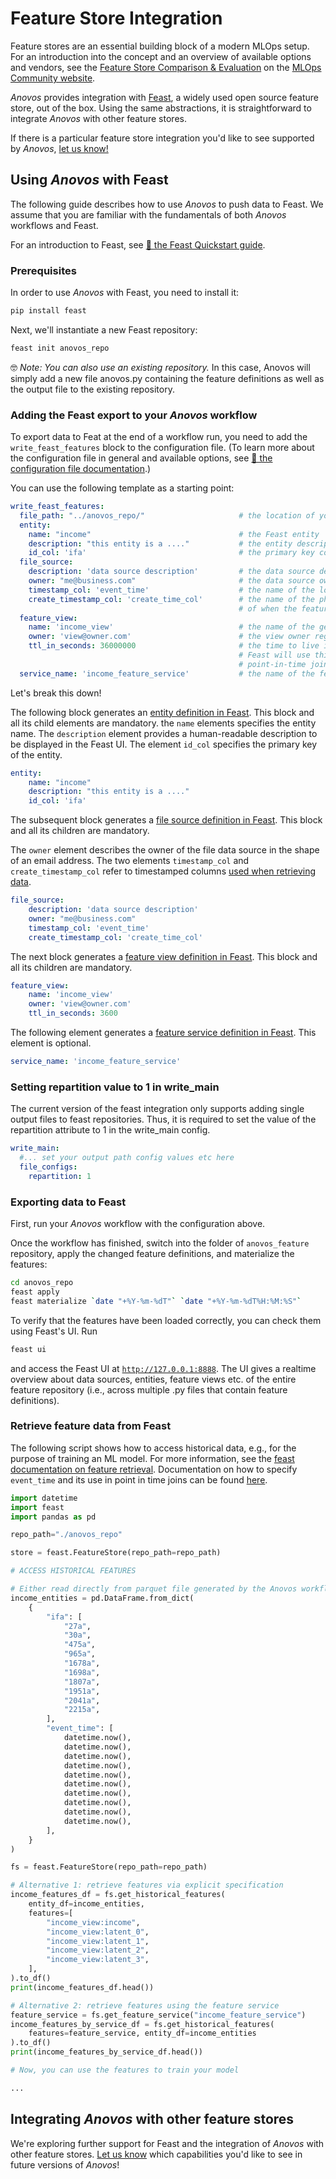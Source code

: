 # Feature Store Integration

Feature stores are an essential building block of a modern MLOps setup.
For an introduction into the concept and an overview of available options and vendors, see the
[Feature Store Comparison & Evaluation](https://mlops.community/learn/feature-store/)
on the [MLOps Community website](https://mlops.community/).

_Anovos_ provides integration with [Feast](https://www.feast.dev), a widely used open source feature store,
out of the box.
Using the same abstractions, it is straightforward to integrate _Anovos_ with other feature stores.

If there is a particular feature store integration you'd like to see supported by _Anovos_,
[let us know!](../community/communication.md)

## Using _Anovos_ with Feast

The following guide describes how to use _Anovos_ to push data to Feast.
We assume that you are familiar with the fundamentals of both _Anovos_ workflows and Feast.

For an introduction to Feast, see [📖 the Feast Quickstart guide](https://docs.feast.dev/getting-started/quickstart).

### Prerequisites

In order to use _Anovos_ with Feast, you need to install it:

```bash
pip install feast
```

Next, we'll instantiate a new Feast repository:

```bash
feast init anovos_repo
```

🤓  _Note: You can also use an existing repository._
In this case, Anovos will simply add a new file anovos.py containing the feature definitions as well as the
output file to the existing repository.

### Adding the Feast export to your _Anovos_ workflow

To export data to Feat at the end of a workflow run, you need to add the `write_feast_features` block
to the configuration file. (To learn more about the configuration file in general and available options,
see [📖 the configuration file documentation](config_file.md).)

You can use the following template as a starting point:

```yaml
write_feast_features:
  file_path: "../anovos_repo/"                     # the location of your Feast repository
  entity:
    name: "income"                                 # the Feast entity
    description: "this entity is a ...."           # the entity description used by Feast
    id_col: 'ifa'                                  # the primary key column to identify this entity by
  file_source:
    description: 'data source description'         # the data source description used by Feast
    owner: "me@business.com"                       # the data source owner registered in Feast
    timestamp_col: 'event_time'                    # the name of the logical timestamp at which the feature was observed
    create_timestamp_col: 'create_time_col'        # the name of the physical timestamp (wallclock time)
                                                   # of when the feature value was computed
  feature_view:
    name: 'income_view'                            # the name of the generated feature view
    owner: 'view@owner.com'                        # the view owner registered in Feast
    ttl_in_seconds: 36000000                       # the time to live in seconds for features in this view.
                                                   # Feast will use this value to look backwards when performing
                                                   # point-in-time joins
  service_name: 'income_feature_service'           # the name of the feature service generated by the workflow
```

Let's break this down!

The following block generates an
[entity definition in Feast](https://docs.feast.dev/v/master/getting-started/concepts/entity).
This block and all its child elements are mandatory.
the `name` elements specifies the entity name. The `description` element provides a human-readable
description to be displayed
in the Feast UI. The element `id_col` specifies the primary key of the entity.

```yaml
entity:
    name: "income"
    description: "this entity is a ...."
    id_col: 'ifa'
```

The subsequent block generates a
[file source definition in Feast](https://docs.feast.dev/getting-started/concepts/data-source).
This block and all its children are mandatory.

The `owner` element describes the owner of the file data source in the shape of an email address.
The two elements `timestamp_col` and `create_timestamp_col` refer to timestamped columns
[used when retrieving data](https://docs.feast.dev/getting-started/concepts/point-in-time-joins).

```yaml
file_source:
    description: 'data source description'
    owner: "me@business.com"
    timestamp_col: 'event_time'
    create_timestamp_col: 'create_time_col'
```

The next block generates a
[feature view definition in Feast](https://docs.feast.dev/getting-started/concepts/feature-view).
This block and all its children are mandatory.

```yaml
feature_view:
    name: 'income_view'
    owner: 'view@owner.com'
    ttl_in_seconds: 3600
```

The following element generates a
[feature service definition in Feast](https://docs.feast.dev/getting-started/concepts/feature-retrieval).
This element is optional.

```yaml
service_name: 'income_feature_service'
```

### Setting repartition value to 1 in write_main
The current version of the feast integration only supports adding single output files to feast repositories. Thus, it is required to set the value of the 
repartition attribute to 1 in the write_main config. 

```yaml
write_main:
  #... set your output path config values etc here
  file_configs:
    repartition: 1
```

### Exporting data to Feast

First, run your _Anovos_ workflow with the configuration above.

Once the workflow has finished, switch into the folder of `anovos_feature` repository,
apply the changed feature definitions, and materialize the features:

```bash
cd anovos_repo
feast apply
feast materialize `date "+%Y-%m-%dT"` `date "+%Y-%m-%dT%H:%M:%S"`
```

To verify that the features have been loaded correctly, you can check them using Feast's UI.
Run

```bash
feast ui
```

and access the Feast UI at [`http://127.0.0.1:8888`](http://127.0.0.1:8888).
The UI gives a realtime overview about data sources, entities, feature views etc. of the entire feature repository
(i.e., across multiple .py files that contain feature definitions).

### Retrieve feature data from Feast

The following script shows how to access historical data, e.g., for the purpose of training an ML model.
For more information, see the
[feast documentation on feature retrieval](https://docs.feast.dev/getting-started/concepts/feature-retrieval).
Documentation on how to specify `event_time` and its use in point in time joins can be found
[here](https://docs.feast.dev/getting-started/concepts/point-in-time-joins).

```python
import datetime
import feast
import pandas as pd

repo_path="./anovos_repo"

store = feast.FeatureStore(repo_path=repo_path)

# ACCESS HISTORICAL FEATURES

# Either read directly from parquet file generated by the Anovos workflow or generated manually
income_entities = pd.DataFrame.from_dict(
    {
        "ifa": [
            "27a",
            "30a",
            "475a",
            "965a",
            "1678a",
            "1698a",
            "1807a",
            "1951a",
            "2041a",
            "2215a",
        ],
        "event_time": [
            datetime.now(),
            datetime.now(),
            datetime.now(),
            datetime.now(),
            datetime.now(),
            datetime.now(),
            datetime.now(),
            datetime.now(),
            datetime.now(),
            datetime.now(),
        ],
    }
)

fs = feast.FeatureStore(repo_path=repo_path)

# Alternative 1: retrieve features via explicit specification
income_features_df = fs.get_historical_features(
    entity_df=income_entities,
    features=[
        "income_view:income",
        "income_view:latent_0",
        "income_view:latent_1",
        "income_view:latent_2",
        "income_view:latent_3",
    ],
).to_df()
print(income_features_df.head())

# Alternative 2: retrieve features using the feature service
feature_service = fs.get_feature_service("income_feature_service")
income_features_by_service_df = fs.get_historical_features(
    features=feature_service, entity_df=income_entities
).to_df()
print(income_features_by_service_df.head())

# Now, you can use the features to train your model

...
```

## Integrating _Anovos_ with other feature stores

We're exploring further support for Feast and the integration of _Anovos_ with other feature stores.
[Let us know](../community/communication.md) which capabilities you'd like to see in future versions of _Anovos_!

